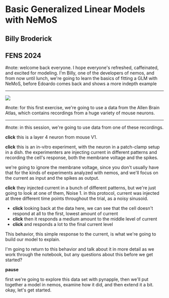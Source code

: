 # Basic Generalized Linear Models with NeMoS

## Billy Broderick
## FENS 2024

#note: welcome back everyone. I hope everyone's refreshed, caffeinated, and excited for modeling. I'm Billy, one of the developers of nemos, and from now until lunch, we're going to learn the basics of fitting a GLM with NeMoS, before Edoardo comes back and shows a more indepth example

---

![](https://users.flatironinstitute.org/~wbroderick/presentations_assets/fens-2024/allen_brain_map.png)

#note: for this first exercise, we're going to use a data from the Allen Brain Atlas, which contains recordings from a huge variety of mouse neurons.

---

<div data-animate data-load="https://users.flatironinstitute.org/~wbroderick/presentations_assets/fens-2024/allen_data.svg" crossorigin="anonymous">
<!-- <div data-animate data-load="/assets/fens_images/allen_data.svg" > -->
<!-- {"setup": [
{"element": "#rect712", "modifier": "attr", "parameters": [ {"class": "fragment appear-disappear", "data-fragment-index": "0"} ]},
{"element": "#rect1342", "modifier": "attr", "parameters": [ {"class": "fragment appear-disappear", "data-fragment-index": "1"} ]},
{"element": "#rect1374", "modifier": "attr", "parameters": [ {"class": "fragment appear-disappear", "data-fragment-index": "2"} ]},
{"element": "#g1429", "modifier": "attr", "parameters": [ {"class": "fragment appear-disappear", "data-fragment-index": "4"} ]},
{"element": "#g1433", "modifier": "attr", "parameters": [ {"class": "fragment appear-disappear", "data-fragment-index": "5"} ]},
{"element": "#g1437", "modifier": "attr", "parameters": [ {"class": "fragment appear-disappear", "data-fragment-index": "6"} ]}
]} -->
</div>

#note: in this session, we're going to use data from one of these recordings. 

**click** this is a layer 4 neuron from mouse V1.

**click**  this is an in-vitro experiment, with the neuron in a patch-clamp setup in a dish. the experimenters are injecting current in different patterns and recording the cell's response, both the membrane voltage and the spikes.

we're going to ignore the membrane voltage, since you don't usually have that for the kinds of experiments analyzed with nemos, and we'll focus on the current as input and the spikes as output.

**click** they injected current in a bunch of different patterns, but we're just going to look at one of them, Noise 1. in this protocol, current was injected at three different time points throughout the trial, as a noisy sinusoid. 

- **click** looking back at the data here, we can see that the cell doesn't respond at all to the first, lowest amount of current
- **click** then it responds a medium amount to the middle level of current
- **click** and responds a lot to the final current level

This behavior, this simple response to the current, is what we're going to build our model to explain.

I'm going to return to this behavior and talk about it in more detail as we work through the notebook, but any questions about this before we get started?

**pause**

first we're going to explore this data set with pynapple, then we'll put together a model in nemos, examine how it did, and then extend it a bit. okay, let's get started.

